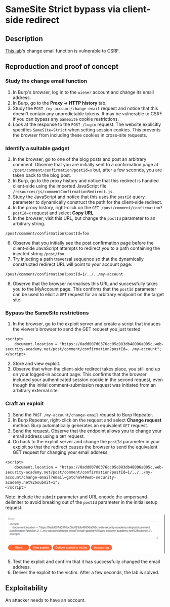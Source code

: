 # SameSite Strict bypass via client-side redirect

## Description

[This lab](https://portswigger.net/web-security/csrf/bypassing-samesite-restrictions/lab-samesite-strict-bypass-via-client-side-redirect)'s change email function is vulnerable to CSRF. 

## Reproduction and proof of concept

### Study the change email function

1. In Burp's browser, log in to the `wiener` account and change its email address.
2. In Burp, go to the **Proxy -> HTTP history** tab.
3. Study the `POST /my-account/change-email` request and notice that this doesn't contain any unpredictable tokens. It may be vulnerable to CSRF if you can bypass any `SameSite` cookie restrictions.
4. Look at the response to the `POST /login` request. The website explicitly specifies `SameSite=Strict` when setting session cookies. This prevents the browser from including these cookies in cross-site requests.

### Identify a suitable gadget

1. In the browser, go to one of the blog posts and post an arbitrary comment. Observe that you are initially sent to a confirmation page at `/post/comment/confirmation?postId=x` but, after a few seconds, you are taken back to the blog post.
2. In Burp, go to the proxy history and notice that this redirect is handled client-side using the imported JavaScript file `/resources/js/commentConfirmationRedirect.js`.
3. Study the JavaScript and notice that this uses the `postId` query parameter to dynamically construct the path for the client-side redirect.
4. In the proxy history, right-click on the `GET /post/comment/confirmation?postId=x` request and select **Copy URL**.
5. In the browser, visit this URL, but change the `postId` parameter to an arbitrary string.

```text
/post/comment/confirmation?postId=foo
```
    
6. Observe that you initially see the post confirmation page before the client-side JavaScript attempts to redirect you to a path containing the injected string `/post/foo`.
7. Try injecting a path traversal sequence so that the dynamically constructed redirect URL will point to your account page:

```text
/post/comment/confirmation?postId=1/../../my-account
```
    
8. Observe that the browser normalises this URL and successfully takes you to the MyAccount page. This confirms that the `postId` parameter can be used to elicit a `GET` request for an arbitrary endpoint on the target site.

### Bypass the SameSite restrictions

1. In the browser, go to the exploit server and create a script that induces the viewer's browser to send the GET request you just tested:

```text
<script>
    document.location = "https://0add007d0376cc05c083db48006a005c.web-security-academy.net/post/comment/confirmation?postId=../my-account";
</script>
```

2. Store and view exploit.
3. Observe that when the client-side redirect takes place, you still end up on your logged-in account page. This confirms that the browser included your authenticated session cookie in the second request, even though the initial comment-submission request was initiated from an arbitrary external site.

### Craft an exploit

1. Send the `POST /my-account/change-email` request to Burp Repeater.
2. In Burp Repeater, right-click on the request and select **Change request** method. Burp automatically generates an equivalent `GET` request.
3. Send the request. Observe that the endpoint allows you to change your email address using a `GET` request.
4. Go back to the exploit server and change the `postId` parameter in your exploit so that the redirect causes the browser to send the equivalent GET request for changing your email address:

```text
<script>
    document.location = "https://0add007d0376cc05c083db48006a005c.web-security-academy.net/post/comment/confirmation?postId=1/../../my-account/change-email?email=gotcha%40web-security-academy.net%26submit=1";
</script>
```

Note: include the `submit` parameter and URL encode the ampersand delimiter to avoid breaking out of the `postId` parameter in the initial setup request.

![CSRF](../../_static/images/csrf5.png)   

5. Test the exploit and confirm that it has successfully changed the email address.
6. Deliver the exploit to the victim. After a few seconds, the lab is solved. 

## Exploitability

An attacker needs to have an account.
